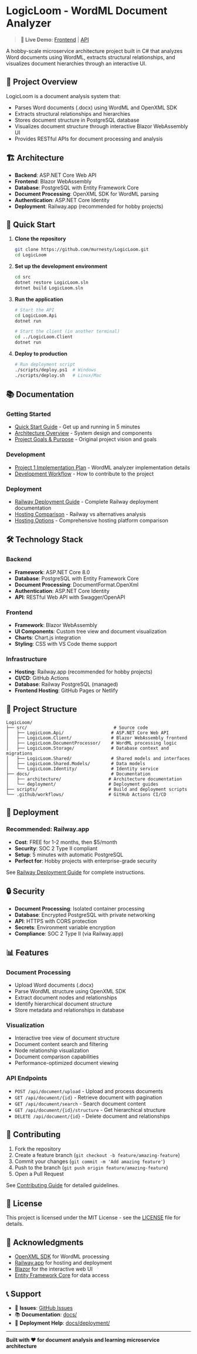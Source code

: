 # LogicLoom - WordML Document Analyzer

> **🚀 Live Demo**: [Frontend](https://murnesty.github.io/LogicLoom/) | [API](https://logicloom-production.up.railway.app/health)

A hobby-scale microservice architecture project built in C# that analyzes Word documents using WordML, extracts structural relationships, and visualizes document hierarchies through an interactive UI.

## 🎯 Project Overview

LogicLoom is a document analysis system that:
- Parses Word documents (.docx) using WordML and OpenXML SDK
- Extracts structural relationships and hierarchies
- Stores document structure in PostgreSQL database
- Visualizes document structure through interactive Blazor WebAssembly UI
- Provides RESTful APIs for document processing and analysis

## 🏗️ Architecture

- **Backend**: ASP.NET Core Web API
- **Frontend**: Blazor WebAssembly
- **Database**: PostgreSQL with Entity Framework Core
- **Document Processing**: OpenXML SDK for WordML parsing
- **Authentication**: ASP.NET Core Identity
- **Deployment**: Railway.app (recommended for hobby projects)

## 🚀 Quick Start

1. **Clone the repository**
   ```bash
   git clone https://github.com/murnesty/LogicLoom.git
   cd LogicLoom
   ```

2. **Set up the development environment**
   ```bash
   cd src
   dotnet restore LogicLoom.sln
   dotnet build LogicLoom.sln
   ```

3. **Run the application**
   ```bash
   # Start the API
   cd LogicLoom.Api
   dotnet run

   # Start the client (in another terminal)
   cd ../LogicLoom.Client
   dotnet run
   ```

4. **Deploy to production**
   ```bash
   # Run deployment script
   ./scripts/deploy.ps1  # Windows
   ./scripts/deploy.sh   # Linux/Mac
   ```

## 📚 Documentation

### Getting Started
- [Quick Start Guide](docs/QUICKSTART.md) - Get up and running in 5 minutes
- [Architecture Overview](docs/architecture/OVERVIEW.md) - System design and components
- [Project Goals & Purpose](docs/architecture/PURPOSE.md) - Original project vision and goals

### Development
- [Project 1 Implementation Plan](docs/architecture/PROJECT1_IMPLEMENTATION.md) - WordML analyzer implementation details
- [Development Workflow](docs/CONTRIBUTING.md) - How to contribute to the project

### Deployment
- [Railway Deployment Guide](docs/deployment/README.md) - Complete Railway deployment documentation
- [Hosting Comparison](docs/deployment/HOSTING_COMPARISON.md) - Railway vs alternatives analysis
- [Hosting Options](docs/deployment/HOSTING_OPTIONS.md) - Comprehensive hosting platform comparison

## 🛠️ Technology Stack

### Backend
- **Framework**: ASP.NET Core 8.0
- **Database**: PostgreSQL with Entity Framework Core
- **Document Processing**: DocumentFormat.OpenXml
- **Authentication**: ASP.NET Core Identity
- **API**: RESTful Web API with Swagger/OpenAPI

### Frontend
- **Framework**: Blazor WebAssembly
- **UI Components**: Custom tree view and document visualization
- **Charts**: Chart.js integration
- **Styling**: CSS with VS Code theme support

### Infrastructure
- **Hosting**: Railway.app (recommended for hobby projects)
- **CI/CD**: GitHub Actions
- **Database**: Railway PostgreSQL (managed)
- **Frontend Hosting**: GitHub Pages or Netlify

## 📁 Project Structure

```
LogicLoom/
├── src/                                 # Source code
│   ├── LogicLoom.Api/                  # ASP.NET Core Web API
│   ├── LogicLoom.Client/               # Blazor WebAssembly frontend
│   ├── LogicLoom.DocumentProcessor/    # WordML processing logic
│   ├── LogicLoom.Storage/              # Database context and migrations
│   ├── LogicLoom.Shared/               # Shared models and interfaces
│   ├── LogicLoom.Shared.Models/        # Data models
│   └── LogicLoom.Identity/             # Identity service
├── docs/                               # Documentation
│   ├── architecture/                  # Architecture documentation
│   └── deployment/                    # Deployment guides
├── scripts/                           # Build and deployment scripts
└── .github/workflows/                 # GitHub Actions CI/CD
```

## 🚀 Deployment

### Recommended: Railway.app
- **Cost**: FREE for 1-2 months, then $5/month
- **Security**: SOC 2 Type II compliant
- **Setup**: 5 minutes with automatic PostgreSQL
- **Perfect for**: Hobby projects with enterprise-grade security

See [Railway Deployment Guide](docs/deployment/README.md) for complete instructions.

## 🔒 Security

- **Document Processing**: Isolated container processing
- **Database**: Encrypted PostgreSQL with private networking
- **API**: HTTPS with CORS protection
- **Secrets**: Environment variable encryption
- **Compliance**: SOC 2 Type II (via Railway.app)

## 📊 Features

### Document Processing
- Upload Word documents (.docx)
- Parse WordML structure using OpenXML SDK
- Extract document nodes and relationships
- Identify hierarchical document structure
- Store metadata and relationships in database

### Visualization
- Interactive tree view of document structure
- Document content search and filtering
- Node relationship visualization
- Document comparison capabilities
- Performance-optimized document viewing

### API Endpoints
- `POST /api/document/upload` - Upload and process documents
- `GET /api/document/{id}` - Retrieve document with pagination
- `GET /api/document/search` - Search document content
- `GET /api/document/{id}/structure` - Get hierarchical structure
- `DELETE /api/document/{id}` - Delete document and relationships

## 🤝 Contributing

1. Fork the repository
2. Create a feature branch (`git checkout -b feature/amazing-feature`)
3. Commit your changes (`git commit -m 'Add amazing feature'`)
4. Push to the branch (`git push origin feature/amazing-feature`)
5. Open a Pull Request

See [Contributing Guide](docs/CONTRIBUTING.md) for detailed guidelines.

## 📄 License

This project is licensed under the MIT License - see the [LICENSE](LICENSE) file for details.

## 🙏 Acknowledgments

- [OpenXML SDK](https://github.com/dotnet/Open-XML-SDK) for WordML processing
- [Railway.app](https://railway.app) for hosting and deployment
- [Blazor](https://blazor.net) for the interactive web UI
- [Entity Framework Core](https://docs.microsoft.com/en-us/ef/core/) for data access

## 📞 Support

- 📧 **Issues**: [GitHub Issues](https://github.com/murnesty/LogicLoom/issues)
- 📚 **Documentation**: [docs/](docs/)
- 🚀 **Deployment Help**: [docs/deployment/](docs/deployment/)

---

**Built with ❤️ for document analysis and learning microservice architecture**

